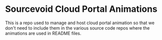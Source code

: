# Sourcevoid Cloud Portal Animations

This is a repo used to manage and host cloud portal animation so that we don't need to include them in the various 
source code repos where the animations are used in README files.

